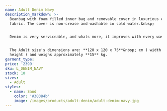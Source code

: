 ```yaml
---
name: Adult Denim Navy
description_markdown: >-
  Beanbag with foam filled inner bag and removable cover in luxurious corduroy
  fabric. The cover is non-crease and washable in cold water.&nbsp;


  Denim is very serviceable, and whats more, it improves with every wash!


  The Adult size's dimensions are: **120 x 120 x 75**&nbsp; cm ( width x depth x
  height ) and weighs approximately **15** kg.
garment_type:
price: '2399'
sku: L_DENIM_NAVY
stock: 10
sizes:
  - Adult
styles:
  - name: Sand
    color: '#30384b'
    image: /images/products/adult-denim/adult-denim-navy.jpg
---
```

